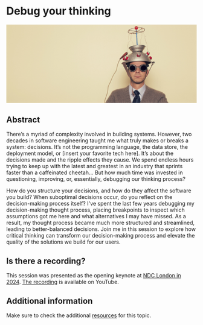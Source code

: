 # Debug your thinking

![debug your thinking](debug-thinking-banner.jpg)

## Abstract

There’s a myriad of complexity involved in building systems. However, two decades in software engineering taught me what truly makes or breaks a system: decisions. It’s not the programming language, the data store, the deployment model, or [insert your favorite tech here]. It’s about the decisions made and the ripple effects they cause. We spend endless hours trying to keep up with the latest and greatest in an industry that sprints faster than a caffeinated cheetah... But how much time was invested in questioning, improving, or, essentially, debugging our thinking process?

How do you structure your decisions, and how do they affect the software you build? When suboptimal decisions occur, do you reflect on the decision-making process itself? I've spent the last few years debugging my decision-making thought process, placing breakpoints to inspect which assumptions got me here and what alternatives I may have missed. As a result, my thought process became much more structured and streamlined, leading to better-balanced decisions. Join me in this session to explore how critical thinking can transform our decision-making process and elevate the quality of the solutions we build for our users.

## Is there a recording?

This session was presented as the opening keynote at [NDC London in 2024](https://ndclondon.com/agenda/debug-your-thinking/b9254f6c8eed). [The recording](https://www.youtube.com/watch?v=YvATKH-Tirw) is available on YouTube.

## Additional information

Make sure to check the additional [resources](resources) for this topic.
